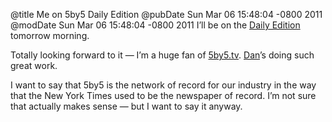 @title Me on 5by5 Daily Edition
@pubDate Sun Mar 06 15:48:04 -0800 2011
@modDate Sun Mar 06 15:48:04 -0800 2011
I’ll be on the <a href="http://5by5.tv/dailyedition">Daily Edition</a> tomorrow morning.

Totally looking forward to it — I’m a huge fan of <a href="http://5by5.tv/">5by5.tv</a>. <a href="http://hivelogic.com/">Dan</a>’s doing such great work.

I want to say that 5by5 is the network of record for our industry in the way that the New York Times used to be the newspaper of record. I’m not sure that actually makes sense — but I want to say it anyway.
